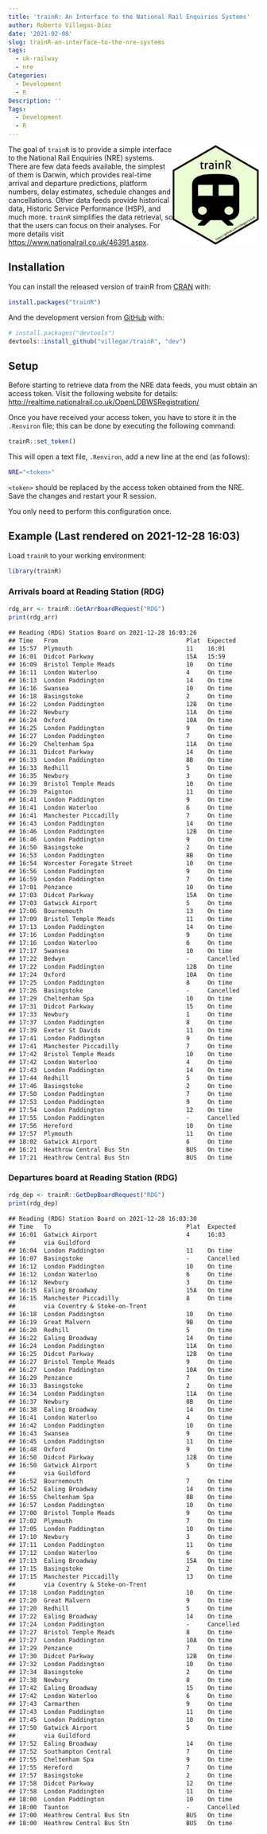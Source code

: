```yaml
---
title: 'trainR: An Interface to the National Rail Enquiries Systems'
author: Roberto Villegas-Diaz
date: '2021-02-08'
slug: trainR-an-interface-to-the-nre-systems
tags:
  - uk-railway
  - nre
Categories:
  - Development
  - R
Description: ''
Tags:
  - Development
  - R
---
```


<img src="https://raw.githubusercontent.com/villegar/trainR/main/inst/images/logo.png" alt="logo" align="right" height=200px/>

The goal of `trainR` is to provide a simple interface to the 
National Rail Enquiries (NRE) systems. There are few data feeds 
available, the simplest of them is Darwin, which provides real-time 
arrival and departure predictions, platform numbers, delay estimates, 
schedule changes and cancellations. Other data feeds provide historical 
data, Historic Service Performance (HSP), and much more. `trainR` 
simplifies the data retrieval, so that the users can focus on their 
analyses. For more details visit 
https://www.nationalrail.co.uk/46391.aspx.

## Installation

You can install the released version of trainR from [CRAN](https://CRAN.R-project.org) with:

``` r
install.packages("trainR")
```

And the development version from [GitHub](https://github.com/) with:

``` r
# install.packages("devtools")
devtools::install_github("villegar/trainR", "dev")
```

## Setup
Before starting to retrieve data from the NRE data feeds, you must obtain an access token. 
Visit the following website for details: http://realtime.nationalrail.co.uk/OpenLDBWSRegistration/

Once you have received your access token, you have to store it in the `.Renviron` file; this can be 
done by executing the following command:


```r
trainR::set_token()
```

This will open a text file, `.Renviron`, add a new line at the end (as follows):

```bash
NRE="<token>"
```

`<token>` should be replaced by the access token obtained from the NRE. Save the changes and restart 
your R session.

You only need to perform this configuration once.

## Example (Last rendered on 2021-12-28 16:03)

Load `trainR` to your working environment:

```r
library(trainR)
```

### Arrivals board at Reading Station (RDG)


```r
rdg_arr <- trainR::GetArrBoardRequest("RDG")
print(rdg_arr)
```

```
## Reading (RDG) Station Board on 2021-12-28 16:03:26
## Time   From                                    Plat  Expected
## 15:57  Plymouth                                11    16:01
## 16:01  Didcot Parkway                          15A   15:59
## 16:09  Bristol Temple Meads                    10    On time
## 16:11  London Waterloo                         4     On time
## 16:13  London Paddington                       14    On time
## 16:16  Swansea                                 10    On time
## 16:18  Basingstoke                             2     On time
## 16:22  London Paddington                       12B   On time
## 16:22  Newbury                                 11A   On time
## 16:24  Oxford                                  10A   On time
## 16:25  London Paddington                       9     On time
## 16:27  London Paddington                       7     On time
## 16:29  Cheltenham Spa                          11A   On time
## 16:31  Didcot Parkway                          14    On time
## 16:33  London Paddington                       8B    On time
## 16:33  Redhill                                 5     On time
## 16:35  Newbury                                 3     On time
## 16:39  Bristol Temple Meads                    10    On time
## 16:39  Paignton                                11    On time
## 16:41  London Paddington                       9     On time
## 16:41  London Waterloo                         6     On time
## 16:41  Manchester Piccadilly                   7     On time
## 16:43  London Paddington                       14    On time
## 16:46  London Paddington                       12B   On time
## 16:46  London Paddington                       9     On time
## 16:50  Basingstoke                             2     On time
## 16:53  London Paddington                       8B    On time
## 16:54  Worcester Foregate Street               10    On time
## 16:56  London Paddington                       9     On time
## 16:59  London Paddington                       7     On time
## 17:01  Penzance                                10    On time
## 17:03  Didcot Parkway                          15A   On time
## 17:03  Gatwick Airport                         5     On time
## 17:06  Bournemouth                             13    On time
## 17:09  Bristol Temple Meads                    11    On time
## 17:13  London Paddington                       14    On time
## 17:16  London Paddington                       9     On time
## 17:16  London Waterloo                         6     On time
## 17:17  Swansea                                 10    On time
## 17:22  Bedwyn                                  -     Cancelled
## 17:22  London Paddington                       12B   On time
## 17:24  Oxford                                  10A   On time
## 17:25  London Paddington                       8     On time
## 17:26  Basingstoke                             -     Cancelled
## 17:29  Cheltenham Spa                          10    On time
## 17:31  Didcot Parkway                          15    On time
## 17:33  Newbury                                 1     On time
## 17:37  London Paddington                       8     On time
## 17:39  Exeter St Davids                        11    On time
## 17:41  London Paddington                       9     On time
## 17:41  Manchester Piccadilly                   7     On time
## 17:42  Bristol Temple Meads                    10    On time
## 17:42  London Waterloo                         4     On time
## 17:43  London Paddington                       14    On time
## 17:44  Redhill                                 5     On time
## 17:46  Basingstoke                             2     On time
## 17:50  London Paddington                       7     On time
## 17:53  London Paddington                       9     On time
## 17:54  London Paddington                       12    On time
## 17:55  London Paddington                       -     Cancelled
## 17:56  Hereford                                10    On time
## 17:57  Plymouth                                11    On time
## 18:02  Gatwick Airport                         6     On time
## 16:21  Heathrow Central Bus Stn                BUS   On time
## 17:21  Heathrow Central Bus Stn                BUS   On time
```

### Departures board at Reading Station (RDG)


```r
rdg_dep <- trainR::GetDepBoardRequest("RDG")
print(rdg_dep)
```

```
## Reading (RDG) Station Board on 2021-12-28 16:03:30
## Time   To                                      Plat  Expected
## 16:01  Gatwick Airport                         4     16:03
##        via Guildford                           
## 16:04  London Paddington                       11    On time
## 16:07  Basingstoke                             -     Cancelled
## 16:12  London Paddington                       10    On time
## 16:12  London Waterloo                         6     On time
## 16:12  Newbury                                 3     On time
## 16:15  Ealing Broadway                         15A   On time
## 16:15  Manchester Piccadilly                   8     On time
##        via Coventry & Stoke-on-Trent           
## 16:18  London Paddington                       10    On time
## 16:19  Great Malvern                           9B    On time
## 16:20  Redhill                                 5     On time
## 16:22  Ealing Broadway                         14    On time
## 16:24  London Paddington                       11A   On time
## 16:25  Didcot Parkway                          12B   On time
## 16:27  Bristol Temple Meads                    9     On time
## 16:27  London Paddington                       10A   On time
## 16:29  Penzance                                7     On time
## 16:33  Basingstoke                             2     On time
## 16:34  London Paddington                       11A   On time
## 16:37  Newbury                                 8B    On time
## 16:38  Ealing Broadway                         14    On time
## 16:41  London Waterloo                         4     On time
## 16:42  London Paddington                       10    On time
## 16:43  Swansea                                 9     On time
## 16:45  London Paddington                       11    On time
## 16:48  Oxford                                  9     On time
## 16:50  Didcot Parkway                          12B   On time
## 16:50  Gatwick Airport                         5     On time
##        via Guildford                           
## 16:52  Bournemouth                             7     On time
## 16:52  Ealing Broadway                         14    On time
## 16:55  Cheltenham Spa                          8B    On time
## 16:57  London Paddington                       10    On time
## 17:00  Bristol Temple Meads                    9     On time
## 17:02  Plymouth                                7     On time
## 17:05  London Paddington                       10    On time
## 17:10  Newbury                                 3     On time
## 17:11  London Paddington                       11    On time
## 17:12  London Waterloo                         6     On time
## 17:13  Ealing Broadway                         15A   On time
## 17:15  Basingstoke                             2     On time
## 17:15  Manchester Piccadilly                   13    On time
##        via Coventry & Stoke-on-Trent           
## 17:18  London Paddington                       10    On time
## 17:20  Great Malvern                           9     On time
## 17:20  Redhill                                 5     On time
## 17:22  Ealing Broadway                         14    On time
## 17:24  London Paddington                       -     Cancelled
## 17:27  Bristol Temple Meads                    8     On time
## 17:27  London Paddington                       10A   On time
## 17:29  Penzance                                7     On time
## 17:30  Didcot Parkway                          12B   On time
## 17:32  London Paddington                       10    On time
## 17:34  Basingstoke                             2     On time
## 17:38  Newbury                                 8     On time
## 17:42  Ealing Broadway                         15    On time
## 17:42  London Waterloo                         6     On time
## 17:43  Carmarthen                              9     On time
## 17:43  London Paddington                       11    On time
## 17:45  London Paddington                       10    On time
## 17:50  Gatwick Airport                         5     On time
##        via Guildford                           
## 17:52  Ealing Broadway                         14    On time
## 17:52  Southampton Central                     7     On time
## 17:55  Cheltenham Spa                          9     On time
## 17:55  Hereford                                7     On time
## 17:57  Basingstoke                             2     On time
## 17:58  Didcot Parkway                          12    On time
## 17:58  London Paddington                       11    On time
## 18:00  London Paddington                       10    On time
## 18:00  Taunton                                 -     Cancelled
## 17:00  Heathrow Central Bus Stn                BUS   On time
## 18:00  Heathrow Central Bus Stn                BUS   On time
```

